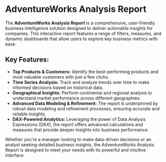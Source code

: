 # AdventureWorks Analysis Report

The **AdventureWorks Analysis Report** is a comprehensive, user-friendly business intelligence solution designed to deliver actionable insights for companies. This interactive report features a range of filters, measures, and dynamic dashboards that allow users to explore key business metrics with ease.

## Key Features:
- **Top Products & Customers:** Identify the best-performing products and most valuable customers with just a few clicks.
- **Time Series Analysis:** Track and analyze trends over time to make informed decisions based on historical data.
- **Geographical Insights:** Perform continental and regional analysis to understand market performance across different geographies.
- **Advanced Data Modeling & Refinement:** The report is underpinned by robust data modeling and refinement processes, ensuring accurate and reliable insights.
- **DAX-Powered Analytics:** Leveraging the power of Data Analysis Expressions (DAX), the report offers advanced calculations and measures that provide deeper insights into business performance.

Whether you're a manager looking to make data-driven decisions or an analyst seeking detailed business insights, the AdventureWorks Analysis Report is designed to meet your needs with its powerful and intuitive interface.
